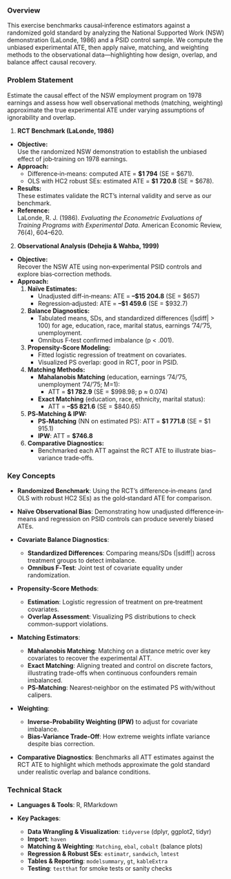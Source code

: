### Overview  
This exercise benchmarks causal‐inference estimators against a randomized gold standard by analyzing the National Supported Work (NSW) demonstration (LaLonde, 1986) and a PSID control sample. We compute the unbiased experimental ATE, then apply naive, matching, and weighting methods to the observational data—highlighting how design, overlap, and balance affect causal recovery.

### Problem Statement  
Estimate the causal effect of the NSW employment program on 1978 earnings and assess how well observational methods (matching, weighting) approximate the true experimental ATE under varying assumptions of ignorability and overlap.


1. **RCT Benchmark (LaLonde, 1986)**  
  - **Objective:**  
    Use the randomized NSW demonstration to establish the unbiased effect of job‐training on 1978 earnings.  
  - **Approach:**  
    - Difference‐in‐means: computed ATE = **\$1 794** (SE = \$671).  
    - OLS with HC2 robust SEs: estimated ATE = **\$1 720.8** (SE = \$678).  
  - **Results:**  
    These estimates validate the RCT’s internal validity and serve as our benchmark.  
  - **Reference:**  
    LaLonde, R. J. (1986). *Evaluating the Econometric Evaluations of Training Programs with Experimental Data.* American Economic Review, 76(4), 604–620.  

2. **Observational Analysis (Dehejia & Wahba, 1999)**
  - **Objective:**  
    Recover the NSW ATE using non‐experimental PSID controls and explore bias‐correction methods.  
  - **Approach:**  
    1. **Naïve Estimates:**  
       - Unadjusted diff‐in‐means: ATE = **–\$15 204.8** (SE = \$657)  
       - Regression‐adjusted: ATE = **–\$1 459.6** (SE = \$932.7)  
    2. **Balance Diagnostics:**  
       - Tabulated means, SDs, and standardized differences (|sdiff| > 100) for age, education, race, marital status, earnings ’74/’75, unemployment.  
       - Omnibus F‐test confirmed imbalance (p < .001).  
    3. **Propensity‐Score Modeling:**  
       - Fitted logistic regression of treatment on covariates.  
       - Visualized PS overlap: good in RCT, poor in PSID.  
    4. **Matching Methods:**  
       - **Mahalanobis Matching** (education, earnings ’74/’75, unemployment ’74/’75; M=1):  
         - ATT = **\$1 782.9** (SE = \$998.98; p ≈ 0.074)  
       - **Exact Matching** (education, race, ethnicity, marital status):  
         - ATT = **–\$5 821.6** (SE = \$840.65)  
    5. **PS‐Matching & IPW:**  
       - **PS‐Matching** (NN on estimated PS): ATT = **\$1 771.8** (SE = \$1 915.1)  
       - **IPW**: ATT = **\$746.8**  
    6. **Comparative Diagnostics:**  
       - Benchmarked each ATT against the RCT ATE to illustrate bias–variance trade‐offs.  

### Key Concepts

* **Randomized Benchmark**: Using the RCT’s difference‐in‐means (and OLS with robust HC2 SEs) as the gold‐standard ATE for comparison.
* **Naïve Observational Bias**: Demonstrating how unadjusted difference‐in‐means and regression on PSID controls can produce severely biased ATEs.
* **Covariate Balance Diagnostics**:

  * **Standardized Differences**: Comparing means/SDs (|sdiff|) across treatment groups to detect imbalance.
  * **Omnibus F‐Test**: Joint test of covariate equality under randomization.
* **Propensity‐Score Methods**:

  * **Estimation**: Logistic regression of treatment on pre‐treatment covariates.
  * **Overlap Assessment**: Visualizing PS distributions to check common-support violations.
* **Matching Estimators**:

  * **Mahalanobis Matching**: Matching on a distance metric over key covariates to recover the experimental ATT.
  * **Exact Matching**: Aligning treated and control on discrete factors, illustrating trade-offs when continuous confounders remain imbalanced.
  * **PS‐Matching**: Nearest‐neighbor on the estimated PS with/without calipers.
* **Weighting**:

  * **Inverse-Probability Weighting (IPW)** to adjust for covariate imbalance.
  * **Bias-Variance Trade-Off**: How extreme weights inflate variance despite bias correction.
* **Comparative Diagnostics**: Benchmarks all ATT estimates against the RCT ATE to highlight which methods approximate the gold standard under realistic overlap and balance conditions.

### Technical Stack

* **Languages & Tools**: R, RMarkdown
* **Key Packages**:

  * **Data Wrangling & Visualization**: `tidyverse` (dplyr, ggplot2, tidyr)
  * **Import**: `haven`
  * **Matching & Weighting**: `Matching`, `ebal`, `cobalt` (balance plots)
  * **Regression & Robust SEs**: `estimatr`, `sandwich`, `lmtest`
  * **Tables & Reporting**: `modelsummary`, `gt`, `kableExtra`
  * **Testing**: `testthat` for smoke tests or sanity checks
